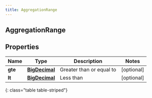 ```yaml
---
title: AggregationRange
---
```

## AggregationRange


## Properties

| Name | Type | Description | Notes |
| ------------ | ------------- | ------------- | ------------- |
| **gte** | [**BigDecimal**](BigDecimal.html) | Greater than or equal to |  [optional] |
| **lt** | [**BigDecimal**](BigDecimal.html) | Less than |  [optional] |
{: class="table table-striped"}



